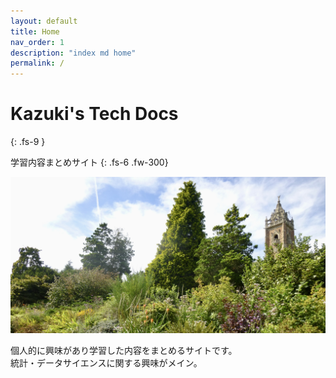 ```yaml
---
layout: default
title: Home
nav_order: 1
description: "index md home"
permalink: /
---
```


# Kazuki's Tech Docs
{: .fs-9 }

学習内容まとめサイト
{: .fs-6 .fw-300}

![header image](/assets/images/header.jpg)

個人的に興味があり学習した内容をまとめるサイトです。<br>
統計・データサイエンスに関する興味がメイン。

